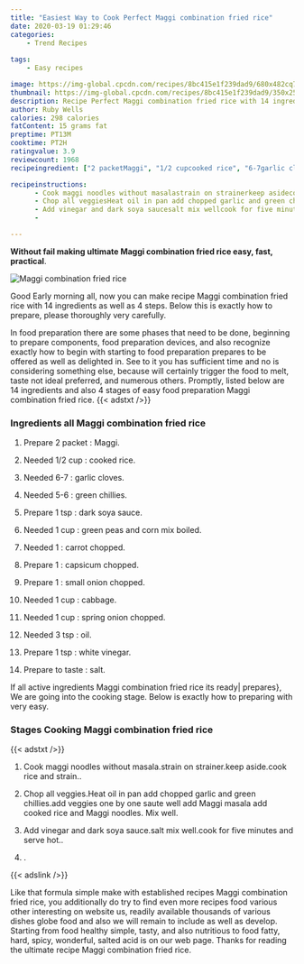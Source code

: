```yaml
---
title: "Easiest Way to Cook Perfect Maggi combination fried rice"
date: 2020-03-19 01:29:46
categories:
    - Trend Recipes
    
tags:
    - Easy recipes

image: https://img-global.cpcdn.com/recipes/8bc415e1f239dad9/680x482cq70/maggi-combination-fried-rice-recipe-main-photo.jpg
thumbnail: https://img-global.cpcdn.com/recipes/8bc415e1f239dad9/350x250cq70/maggi-combination-fried-rice-recipe-main-photo.jpg
description: Recipe Perfect Maggi combination fried rice with 14 ingredients and 4 stages of easy cooking.
author: Ruby Wells
calories: 298 calories
fatContent: 15 grams fat
preptime: PT13M
cooktime: PT2H
ratingvalue: 3.9
reviewcount: 1968
recipeingredient: ["2 packetMaggi", "1/2 cupcooked rice", "6-7garlic cloves", "5-6green chillies", "1 tspdark soya sauce", "1 cupgreen peas and corn mix boiled", "1carrot chopped", "1capsicum chopped", "1small onion chopped", "1 cupcabbage", "1 cupspring onion chopped", "3 tspoil", "1 tspwhite vinegar", "to tastesalt"]

recipeinstructions: 
      - Cook maggi noodles without masalastrain on strainerkeep asidecook rice and strain 
      - Chop all veggiesHeat oil in pan add chopped garlic and green chilliesadd veggies one by one saute well add Maggi masala add cooked rice and Maggi noodles Mix well 
      - Add vinegar and dark soya saucesalt mix wellcook for five minutes and serve hot 
      - 

---
```




**Without fail making ultimate Maggi combination fried rice easy, fast, practical**. 


![Maggi combination fried rice](https://img-global.cpcdn.com/recipes/8bc415e1f239dad9/680x482cq70/maggi-combination-fried-rice-recipe-main-photo.jpg "Maggi combination fried rice")




Good Early morning all, now you can make recipe Maggi combination fried rice with 14 ingredients as well as 4 steps. Below this is exactly how to prepare, please thoroughly very carefully.

In food preparation there are some phases that need to be done, beginning to prepare components, food preparation devices, and also recognize exactly how to begin with starting to food preparation prepares to be offered as well as delighted in. See to it you has sufficient time and no is considering something else, because will certainly trigger the food to melt, taste not ideal preferred, and numerous others. Promptly, listed below are 14 ingredients and also 4 stages of easy food preparation Maggi combination fried rice.
{{< adstxt />}}

### Ingredients all Maggi combination fried rice


1. Prepare 2 packet : Maggi.

1. Needed 1/2 cup : cooked rice.

1. Needed 6-7 : garlic cloves.

1. Needed 5-6 : green chillies.

1. Prepare 1 tsp : dark soya sauce.

1. Needed 1 cup : green peas and corn mix boiled.

1. Needed 1 : carrot chopped.

1. Prepare 1 : capsicum chopped.

1. Prepare 1 : small onion chopped.

1. Needed 1 cup : cabbage.

1. Needed 1 cup : spring onion chopped.

1. Needed 3 tsp : oil.

1. Prepare 1 tsp : white vinegar.

1. Prepare to taste : salt.



If all active ingredients Maggi combination fried rice its ready| prepares}, We are going into the cooking stage. Below is exactly how to preparing with very easy.

### Stages Cooking Maggi combination fried rice

{{< adstxt />}}


1. Cook maggi noodles without masala.strain on strainer.keep aside.cook rice and strain..



1. Chop all veggies.Heat oil in pan add chopped garlic and green chillies.add veggies one by one saute well add Maggi masala add cooked rice and Maggi noodles. Mix well.



1. Add vinegar and dark soya sauce.salt mix well.cook for five minutes and serve hot..



1. .





{{< adslink />}}

Like that formula simple make with established recipes Maggi combination fried rice, you additionally do try to find even more recipes food various other interesting on website us, readily available thousands of various dishes globe food and also we will remain to include as well as develop. Starting from food healthy simple, tasty, and also nutritious to food fatty, hard, spicy, wonderful, salted acid is on our web page. Thanks for reading the ultimate recipe Maggi combination fried rice.
